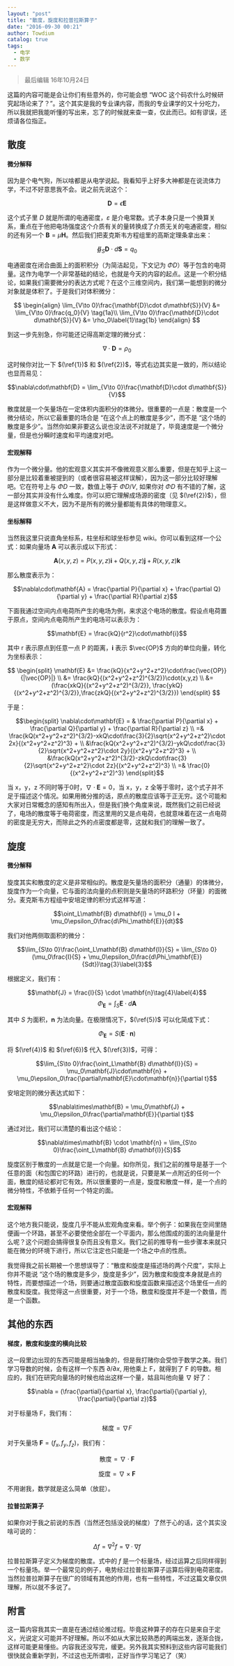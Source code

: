 ```yaml
---
layout: "post"
title: "散度，旋度和拉普拉斯算子"
date: "2016-09-30 00:21"
author: Towdium
catalog: true
tags:
  - 电学
  - 数学
---
```


> 最后编辑 16年10月24日

这篇的内容可能是会让你们有些意外的，你可能会想 “WOC 这个码农什么时候研究起场论来了？”。这个其实是我的专业课内容，而我的专业课学的又十分吃力，所以我就把我能听懂的写出来，忘了的时候就来查一查，仅此而已。如有谬误，还烦请各位指正。

## 散度

#### 微分解释

因为是个电气狗，所以啥都是从电学说起。我看知乎上好多大神都是在说流体力学，不过不好意思我不会。说之前先说这个：

$$\mathbf{D} = \epsilon\mathbf{E}$$

这个式子里 $D$ 就是所谓的电通密度，$ε$ 是介电常数。式子本身只是一个换算关系，重点在于他把电场强度这个介质有关的量转换成了介质无关的电通密度，相似的还有另一个 $\mathbf{B} = \mu\mathbf{H}$。然后我们把麦克斯韦方程组里的高斯定理条拿出来：

$$\oiint _S\textbf{D}\cdot d\textbf{S} = q_0$$

电通密度在闭合曲面上的面积积分（为简洁起见，下文记为 $\Phi D$）等于包含的电荷量。这作为电学一个非常基础的结论，也就是今天的内容的起点。这是一个积分结论，如果我们需要微分的表达方式呢？在这个三维空间内，我们第一能想到的微分对象就是体积了。于是我们对体积微分：

$$
\begin{align}
\lim_{V\to 0}\frac{\mathbf{D}\cdot d\mathbf{S}}{V} &= \lim_{V\to 0}\frac{q_0}{V} \tag{1a}\\
\lim_{V\to 0}\frac{\mathbf{D}\cdot d\mathbf{S}}{V} &= \rho_0\label{1}\tag{1b}
\end{align}
$$

到这一步先别急，你可能还记得高斯定理的微分式：

$$\nabla\cdot\mathbf{D} = \rho_0\tag{2}\label{2}$$

这时候你对比一下 $(\ref{1})$ 和 $(\ref{2})$，等式右边其实是一致的，所以结论也显而易见：

$$\nabla\cdot\mathbf{D} = \lim_{V\to 0}\frac{\mathbf{D}\cdot d\mathbf{S}}{V}$$

散度就是一个矢量场在一定体积内面积分的体微分。很重要的一点是：散度是一个微分结论，所以它最重要的场合是 “在这个点上的散度是多少”，而不是 “这个场的散度是多少”。当然你如果非要这么说也没法说不对就是了，毕竟速度是一个微分量，但是也分瞬时速度和平均速度对吧。

#### 宏观解释

作为一个微分量。他的宏观意义其实并不像微观意义那么重要，但是在知乎上这一部分是比较着重被提到的（或者很容易被这样误解），因为这一部分比较好理解吧。它在符号上与 $\Phi D$ 一致，数值上等于 $\Phi D / V$, 如果你对 $\Phi D$ 有不错的了解，这一部分其实并没有什么难度。你可以把它理解成场源的密度（见 $(\ref{2})$），但是这样做意义不大，因为不是所有的微分量都能有具体的物理意义。

#### 坐标解释

当然我这里只说直角坐标系，柱坐标和球坐标参见 wiki。你可以看到这样一个公式：如果向量场 $\mathbf{A}$ 可以表示成以下形式：

$$\mathbf{A}(x,y,z) = P(x,y,z)\mathbf{i} + Q(x,y,z)\mathbf{j} + R(x,y,z)\mathbf{k}$$

那么散度表示为：

$$\nabla\cdot\mathbf{A} = \frac{\partial P}{\partial x} + \frac{\partial Q}{\partial y} + \frac{\partial R}{\partial z}$$

下面我通过空间内点电荷所产生的电场为例，来求这个电场的散度。假设点电荷置于原点，空间内点电荷所产生的电场可以表示为：

$$\mathbf{E} = \frac{kQ}{r^2}\cdot\mathbf{i}$$

其中 r 表示原点到任意一点 P 的距离，$\mathbf{i}$ 表示 $\vec{OP}$ 方向的单位向量，转化为坐标表示：

$$
\begin{split}
\mathbf{E} &= \frac{kQ}{x^2+y^2+z^2}\cdot\frac{\vec{OP}}{|\vec{OP}|} \\ &= \frac{kQ}{(x^2+y^2+z^2)^{3/2}}\cdot(x,y,z) \\
&= (\frac{xkQ}{(x^2+y^2+z^2)^{3/2}}, \frac{ykQ}{(x^2+y^2+z^2)^{3/2}},\frac{zkQ}{(x^2+y^2+z^2)^{3/2}})
\end{split}
$$

于是：

$$\begin{split}
\nabla\cdot\mathbf{E}  = & \frac{\partial P}{\partial x} + \frac{\partial Q}{\partial y} + \frac{\partial R}{\partial z} \\
=& \frac{kQ(x^2+y^2+z^2)^{3/2}-xkQ\cdot\frac{3}{2}\sqrt{x^2+y^2+z^2}\cdot 2x}{(x^2+y^2+z^2)^3} + \\ &\frac{kQ(x^2+y^2+z^2)^{3/2}-ykQ\cdot\frac{3}{2}\sqrt{x^2+y^2+z^2}\cdot 2y}{(x^2+y^2+z^2)^3} + \\ &\frac{kQ(x^2+y^2+z^2)^{3/2}-zkQ\cdot\frac{3}{2}\sqrt{x^2+y^2+z^2}\cdot 2z}{(x^2+y^2+z^2)^3} \\
=& \frac{0}{(x^2+y^2+z^2)^3}
\end{split}$$

当 x，y，z 不同时等于0时，$\nabla\cdot\mathbf{E} = 0$，当 x，y，z 全等于零时，这个式子并不足于描述这个情况。如果用微分推的话，原点的散度应该等于正无穷。这个可能和大家对日常概念的感知有所出入，但是我们换个角度来说，既然我们之前已经说了，电场的散度等于电荷密度，而这里用的又是点电荷，也就意味着在这一点电荷的密度是无穷大，而除此之外的点密度都是零，这就和我们的理解一致了。

## 旋度

#### 微分解释

旋度其实和散度的定义是非常相似的。散度是矢量场的面积分（通量）的体微分，旋度作为一个向量，它与面的法向量的点积则是矢量场的环路积分（环量）的面微分。麦克斯韦方程组中安培定律的积分式这样写道：

$$\oint_L\mathbf{B} d\mathbf{l} = \mu_0 I + \mu_0\epsilon_0\frac{d\Phi_\mathbf{E}}{dt}$$

我们对他两侧取面积的微分：

$$\lim_{S\to 0}\frac{\oint_L\mathbf{B} d\mathbf{l}}{S} = \lim_{S\to 0}(\mu_0\frac{I}{S} + \mu_0\epsilon_0\frac{d\Phi_\mathbf{E}}{Sdt})\tag{3}\label{3}$$

根据定义，我们有：

$$\mathbf{J} = \frac{I}{S} \cdot \mathbf{n}\tag{4}\label{4}$$
$$\Phi_\mathbf{E} = \int_S \mathbf{E}\cdot d\mathbf{A}\tag{5}\label{5}$$

其中 $S$ 为面积，$\mathbf{n}$ 为法向量。在极限情况下，$(\ref{5})$ 可以化简成下式：

$$\Phi_\mathbf{E} = S(\mathbf{E} \cdot \mathbf{n})\tag{6}\label{6}$$

将 $(\ref{4})$ 和 $(\ref{6})$ 代入 $(\ref{3})$，可得：

$$\lim_{S\to 0}\frac{\oint_L\mathbf{B} d\mathbf{l}}{S} = \mu_0\mathbf{J}\cdot\mathbf{n} + \mu_0\epsilon_0\frac{\partial\mathbf{E}\cdot\mathbf{n}}{\partial t}$$

安培定则的微分表达式如下：

$$\nabla\times\mathbf{B} = \mu_0\mathbf{J} + \mu_0\epsilon_0\frac{\partial\mathbf{E}}{\partial t}$$

通过对比，我们可以清楚的看出这个结论：

$$\nabla\times\mathbf{B} \cdot \mathbf{n} = \lim_{S\to 0}\frac{\oint_L\mathbf{B} d\mathbf{l}}{S}$$

旋度区别于散度的一点就是它是一个向量。如你所见，我们之前的推导是基于一个任意的面（和包围它的环路）进行的，也就是说，只要是某一点附近的任何一个面，散度的结论都对它有效。所以很重要的一点是，旋度和散度一样，是一个点的微分特性，不依赖于任何一个特定的面。

#### 宏观解释

这个地方我只能说，旋度几乎不能从宏观角度来看。举个例子：如果我在空间里随便画一个环路，甚至不必要使他全部在一个平面内，那么他围成的面的法向量是什么呢？这个问题会搞得很复杂而且没有意义。我们之前的推导有一些步骤本来就只能在微分的环境下进行，所以它注定也只能是一个场之中点的性质。

我觉得我之前长期被一个思想误导了：“散度和旋度是描述场的两个尺度”，实际上你并不能说 “这个场的散度是多少，旋度是多少”，因为散度和旋度本身就是点的特性，而要想描述一个场，则要通过散度函数和旋度函数来描述这个场里任一点的散度和旋度。我觉得这一点很重要，对于一个场，散度和旋度并不是一个数值，而是一个函数。

## 其他的东西

#### 梯度，散度和旋度的横向比较

这一段里边出现的东西可能是相当抽象的，但是我打赌你会受惊于数学之美。我们学习导数的时候，会有这样一个东西 $\partial / \partial x$, 用他乘上 F，就得到了 F 的导数。相应的，我们在研究向量场的时候也给出这样一个量，姑且叫他向量 $\nabla$ 好了：

$$\nabla = (\frac{\partial}{\partial x}, \frac{\partial}{\partial y}, \frac{\partial}{\partial z})$$

对于标量场 F，我们有：

$$\text{梯度} = \nabla F$$

对于矢量场 $\mathbf{F} = (f_x, f_y, f_z)$，我们有：

$$\text{散度} = \nabla\cdot\mathbf{F}$$

$$\text{旋度} = \nabla\times\mathbf{F}$$

不用谢我，数学就是这么简单（放屁）。


#### 拉普拉斯算子

如果你对于我之前说的东西（当然还包括没说的梯度）了然于心的话，这个其实没啥可说的：

$$\Delta f = \nabla^2 f = \nabla \cdot \nabla f$$

拉普拉斯算子定义为梯度的散度。式中的 $f$ 是一个标量场，经过运算之后同样得到一个标量场。举一个最常见的例子，电势经过拉普拉斯算子运算后得到电荷密度。当然拉普拉斯算子在很广的领域有其他的作用，也有一些特性，不过这篇文章仅供理解，所以就不多说了。

## 附言

这一篇内容我其实一直是在通过结论推过程。毕竟这种算子的存在只是来自于定义，光说定义可能并不好理解。所以不如从大家比较熟悉的两端出发，逐渐合拢，这样可能更易懂些。内容我还没写完，缓更。另外我其实预料到这些内容可能我们很快就会重新学到，不过这也无所谓啦，正好当作学习笔记了（笑）
